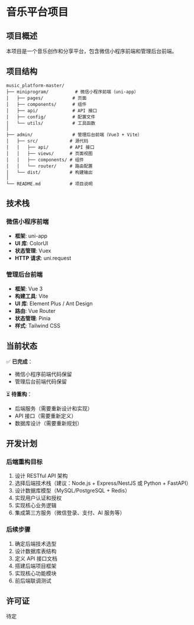 # 音乐平台项目

## 项目概述
本项目是一个音乐创作和分享平台，包含微信小程序前端和管理后台前端。

## 项目结构

```
music_platform-master/
├── miniprogram/          # 微信小程序前端（uni-app）
│   ├── pages/           # 页面
│   ├── components/      # 组件
│   ├── api/             # API 接口
│   ├── config/          # 配置文件
│   └── utils/           # 工具函数
│
├── admin/               # 管理后台前端（Vue3 + Vite）
│   ├── src/            # 源代码
│   │   ├── api/        # API 接口
│   │   ├── views/      # 页面视图
│   │   ├── components/ # 组件
│   │   └── router/     # 路由配置
│   └── dist/           # 构建输出
│
└── README.md           # 项目说明
```

## 技术栈

### 微信小程序前端
- **框架**: uni-app
- **UI 库**: ColorUI
- **状态管理**: Vuex
- **HTTP 请求**: uni.request

### 管理后台前端
- **框架**: Vue 3
- **构建工具**: Vite
- **UI 库**: Element Plus / Ant Design
- **路由**: Vue Router
- **状态管理**: Pinia
- **样式**: Tailwind CSS

## 当前状态

✅ **已完成**：
- 微信小程序前端代码保留
- 管理后台前端代码保留

⏳ **待重构**：
- 后端服务（需要重新设计和实现）
- API 接口（需要重新定义）
- 数据库设计（需要重新规划）

## 开发计划

### 后端重构目标
1. 设计 RESTful API 架构
2. 选择后端技术栈（建议：Node.js + Express/NestJS 或 Python + FastAPI）
3. 设计数据库模型（MySQL/PostgreSQL + Redis）
4. 实现用户认证和授权
5. 实现核心业务逻辑
6. 集成第三方服务（微信登录、支付、AI 服务等）

### 后续步骤
1. 确定后端技术选型
2. 设计数据库表结构
3. 定义 API 接口文档
4. 搭建后端项目框架
5. 实现核心功能模块
6. 前后端联调测试

## 许可证
待定
